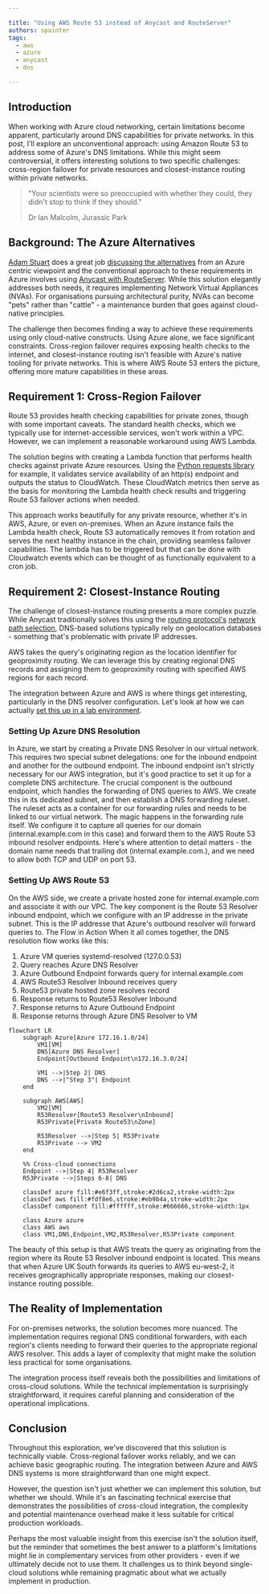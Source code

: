 ```yaml
---

title: "Using AWS Route 53 instead of Anycast and RouteServer"
authors: spainter
tags:
  - aws
  - azure
  - anycast
  - dns

---
```


## Introduction

When working with Azure cloud networking, certain limitations become apparent, particularly around DNS capabilities for private networks. In this post, I'll explore an unconventional approach: using Amazon Route 53 to address some of Azure's DNS limitations. While this might seem controversial, it offers interesting solutions to two specific challenges: cross-region failover for private resources and closest-instance routing within private networks.
<!-- truncate -->
>"Your scientists were so preoccupied with whether they could, they didn't stop to think if they should."
>
>Dr Ian Malcolm, Jurassic Park

## Background: The Azure Alternatives

[Adam Stuart](https://www.youtube.com/c/AdamStuart1/videos) does a great job [discussing the alternatives](https://github.com/adstuart/azure-crossregion-private-lb) from an Azure centric viewpoint and the conventional approach to these requirements in Azure involves using [Anycast with RouteServer](Anycast/anycast-route-server.md). While this solution elegantly addresses both needs, it requires implementing Network Virtual Appliances (NVAs). For organisations pursuing architectural purity, NVAs can become "pets" rather than "cattle" - a maintenance burden that goes against cloud-native principles.

The challenge then becomes finding a way to achieve these requirements using only cloud-native constructs. Using Azure alone, we face significant constraints. Cross-region failover requires exposing health checks to the internet, and closest-instance routing isn't feasible with Azure's native tooling for private networks. This is where AWS Route 53 enters the picture, offering more mature capabilities in these areas.

## Requirement 1: Cross-Region Failover

Route 53 provides health checking capabilities for private zones, though with some important caveats. The standard health checks, which we typically use for internet-accessible services, won't work within a VPC. However, we can implement a reasonable workaround using AWS Lambda.

The solution begins with creating a Lambda function that performs health checks against private Azure resources. Using the [Python requests library](https://pypi.org/project/requests/) for example, it validates service availability of an http(s) endpoint and outputs the status to CloudWatch. These CloudWatch metrics then serve as the basis for monitoring the Lambda health check results and triggering Route 53 failover actions when needed.

This approach works beautifully for any private resource, whether it's in AWS, Azure, or even on-premises. When an Azure instance fails the Lambda health check, Route 53 automatically removes it from rotation and serves the next healthy instance in the chain, providing seamless failover capabilities. The lambda has to be triggered but that can be done with Cloudwatch events which can be thought of as functionally equivalent to a cron job.

## Requirement 2: Closest-Instance Routing

The challenge of closest-instance routing presents a more complex puzzle. While Anycast traditionally solves this using the [routing protocol's](dijkstra-ospf.md) [network path selection](longest-prefix-matching.md), DNS-based solutions typically rely on geolocation databases - something that's problematic with private IP addresses.

AWS takes the query's originating region as the location identifier for geoproximity routing. We can leverage this by creating regional DNS records and assigning them to geoproximity routing with specified AWS regions for each record.

The integration between Azure and AWS is where things get interesting, particularly in the DNS resolver configuration. Let's look at how we can actually [set this up in a lab environment](https://github.com/simonpainter/cross-csp-r53).

### Setting Up Azure DNS Resolution

In Azure, we start by creating a Private DNS Resolver in our virtual network. This requires two special subnet delegations: one for the inbound endpoint and another for the outbound endpoint. The inbound endpoint isn't strictly necessary for our AWS integration, but it's good practice to set it up for a complete DNS architecture.
The crucial component is the outbound endpoint, which handles the forwarding of DNS queries to AWS. We create this in its dedicated subnet, and then establish a DNS forwarding ruleset. The ruleset acts as a container for our forwarding rules and needs to be linked to our virtual network.
The magic happens in the forwarding rule itself. We configure it to capture all queries for our domain (internal.example.com in this case) and forward them to the AWS Route 53 inbound resolver endpoints. Here's where attention to detail matters - the domain name needs that trailing dot (internal.example.com.), and we need to allow both TCP and UDP on port 53.

### Setting Up AWS Route 53

On the AWS side, we create a private hosted zone for internal.example.com and associate it with our VPC. The key component is the Route 53 Resolver inbound endpoint, which we configure with an IP addresse in the private subnet. This is the IP addresse that Azure's outbound resolver will forward queries to.
The Flow in Action
When it all comes together, the DNS resolution flow works like this:

1) Azure VM queries systemd-resolved (127.0.0.53)
2) Query reaches Azure DNS Resolver
3) Azure Outbound Endpoint forwards query for internal.example.com
4) AWS Route53 Resolver Inbound receives query
5) Route53 private hosted zone resolves record
6) Response returns to Route53 Resolver Inbound
7) Response returns to Azure Outbound Endpoint
8) Response returns through Azure DNS Resolver to VM

```mermaid
flowchart LR
    subgraph Azure[Azure 172.16.1.0/24]
        VM1[VM]
        DNS[Azure DNS Resolver]
        Endpoint[Outbound Endpoint\n172.16.3.0/24]
        
        VM1 -->|Step 2| DNS
        DNS -->|"Step 3"| Endpoint
    end

    subgraph AWS[AWS]
        VM2[VM]
        R53Resolver[Route53 Resolver\nInbound]
        R53Private[Private Route53\nZone]
        
        R53Resolver -->|Step 5| R53Private
        R53Private --> VM2
    end

    %% Cross-cloud connections
    Endpoint -->|Step 4| R53Resolver
    R53Private -->|Steps 6-8| DNS

    classDef azure fill:#e6f3ff,stroke:#2d6ca2,stroke-width:2px
    classDef aws fill:#fdf8e6,stroke:#eb9b4a,stroke-width:2px
    classDef component fill:#ffffff,stroke:#666666,stroke-width:1px
    
    class Azure azure
    class AWS aws
    class VM1,DNS,Endpoint,VM2,R53Resolver,R53Private component
```

The beauty of this setup is that AWS treats the query as originating from the region where its Route 53 Resolver inbound endpoint is located. This means that when Azure UK South forwards its queries to AWS eu-west-2, it receives geographically appropriate responses, making our closest-instance routing possible.

## The Reality of Implementation

For on-premises networks, the solution becomes more nuanced. The implementation requires regional DNS conditional forwarders, with each region's clients needing to forward their queries to the appropriate regional AWS resolver. This adds a layer of complexity that might make the solution less practical for some organisations.

The integration process itself reveals both the possibilities and limitations of cross-cloud solutions. While the technical implementation is surprisingly straightforward, it requires careful planning and consideration of the operational implications.

## Conclusion

Throughout this exploration, we've discovered that this solution is technically viable. Cross-regional failover works reliably, and we can achieve basic geographic routing. The integration between Azure and AWS DNS systems is more straightforward than one might expect.

However, the question isn't just whether we can implement this solution, but whether we should. While it's an fascinating technical exercise that demonstrates the possibilities of cross-cloud integration, the complexity and potential maintenance overhead make it less suitable for critical production workloads.

Perhaps the most valuable insight from this exercise isn't the solution itself, but the reminder that sometimes the best answer to a platform's limitations might lie in complementary services from other providers - even if we ultimately decide not to use them. It challenges us to think beyond single-cloud solutions while remaining pragmatic about what we actually implement in production.
